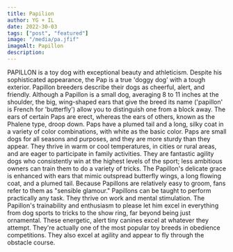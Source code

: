 ```yaml
---
title: Papilion
author: YG + IL
date: 2022-30-03
tags: ["post", "featured"]
image: "/media/pa.jfif"
imageAlt: Papillon
description:
---
```


PAPILLON is a toy dog with exceptional beauty and athleticism. Despite his sophisticated appearance, the Pap is a true 'doggy dog' with a tough exterior. Papillon breeders describe their dogs as cheerful, alert, and friendly. Although a Papillon is a small dog, averaging 8 to 11 inches at the shoulder, the big, wing-shaped ears that give the breed its name ('papillon' is French for 'butterfly') allow you to distinguish one from a block away. The ears of certain Paps are erect, whereas the ears of others, known as the Phalene type, droop down. Paps have a plumed tail and a long, silky coat in a variety of color combinations, with white as the basic color. Paps are small dogs for all seasons and purposes, and they are more sturdy than they appear. They thrive in warm or cool temperatures, in cities or rural areas, and are eager to participate in family activities. They are fantastic agility dogs who consistently win at the highest levels of the sport; less ambitious owners can train them to do a variety of tricks. The Papillon's delicate grace is enhanced with ears that mimic outspread butterfly wings, a long flowing coat, and a plumed tail. Because Papillons are relatively easy to groom, fans refer to them as "sensible glamour." Papillons can be taught to perform practically any task. They thrive on work and mental stimulation. The Papillon's trainability and enthusiasm to please let him excel in everything from dog sports to tricks to the show ring, far beyond being just ornamental. These energetic, alert tiny canines excel at whatever they attempt. They're actually one of the most popular toy breeds in obedience competitions. They also excel at agility and appear to fly through the obstacle course.

